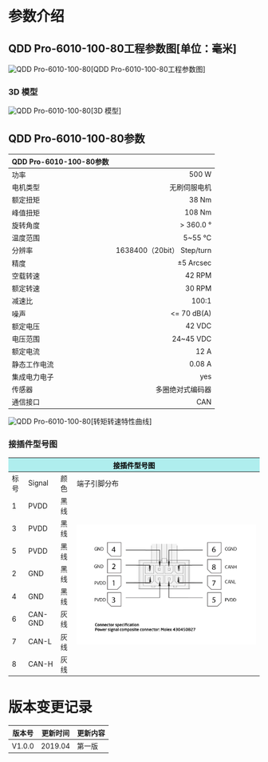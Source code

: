 # 参数介绍 
## QDD Pro-6010-100-80工程参数图[单位：毫米]
![QDD Pro-6010-100-80](   )[QDD Pro-6010-100-80工程参数图]
### 3D 模型
![QDD Pro-6010-100-80](   )[3D 模型]




## QDD Pro-6010-100-80参数

| QDD Pro-6010-100-80参数|   |     
| --------   | -----:  |
| 功率| 	500 W| 
| 电机类型	| 无刷伺服电机| 
| 额定扭矩	| 38 Nm| 
| 峰值扭矩	| 108 Nm| 
| 旋转角度	| > 360.0 °| 
| 温度范围| 	5~55 °C| 
| 分辨率	| 1638400（20bit） Step/turn| 
| 精度	| ±5 Arcsec| 
| 空载转速	| 42 RPM| 
| 额定转速	| 30 RPM| 
| 减速比| 	100:1| 
| 噪声	| <= 70 dB(A)| 
| 额定电压	| 42 VDC| 
| 电压范围	| 24~45 VDC| 
| 额定电流	| 12 A|
| 静态工作电流	| 0.08 A| 
| 集成电力电子|	yes|
| 传感器|	多圈绝对式编码器|
| 通信接口	|CAN|

![QDD Pro-6010-100-80](   )[转矩转速特性曲线]


### 接插件型号图
<table class="tableizer-table">
<thead><tr class="tableizer-firstrow"><th colspan="4" style="background: PaleTurquoise; color: black;width:800px">接插件型号图</th></tr></thead><tbody><tr><td>标号</td><td>Signal</td><td>颜色</td><td >端子引脚分布</td></tr><tr><td>1</td><td>PVDD</td><td>黑线</td><td rowspan="9"><img src="../img/配线2-2.png"></td></tr><tr><td>3</td><td>PVDD</td><td>黑线</td></tr><tr><td>5</td><td>PVDD</td><td>黑线</td></tr><tr><td>2</td><td>GND</td><td>黑线</td></tr><tr><td>4</td><td>GND</td><td>黑线</td></tr><tr><td>6</td><td>CAN-GND</td><td>灰线</td></tr><tr><td>7</td><td>CAN-L</td><td>灰线</td></tr><tr><td>8</td><td>CAN-H</td><td>灰线</td></tr></tbody></table>

# 版本变更记录
版本号| 更新时间 | 更新内容
---|---|---
V1.0.0 | 2019.04| 第一版



